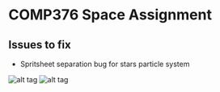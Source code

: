 # COMP376 Space Assignment
## Issues to fix
- Spritsheet separation bug for stars particle system

![alt tag](https://github.com/Yisas/COMP376SpaceAssignment/blob/master/Instructions_1.png)
![alt tag](https://github.com/Yisas/COMP376SpaceAssignment/blob/master/Instructions_2.png)
